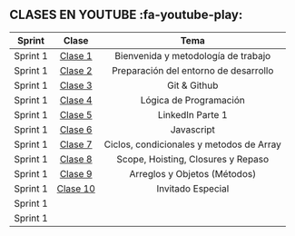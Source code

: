 ## CLASES EN YOUTUBE :fa-youtube-play: 


|  Sprint  |  Clase   | Tema |
| :------------: | :------------: | :------------: |
|  Sprint 1  |[ Clase 1](https://acortar.link/1b8m0F " Clase 1")   | Bienvenida y metodología de trabajo  |
|  Sprint 1 |  [Clase 2](https://acortar.link/49BEbG "Clase 2") |  Preparación del entorno de desarrollo |
|  Sprint 1 | [Clase 3](https://acortar.link/bS7iJ8 "Clase 3") | Git & Github|
|  Sprint 1 | [Clase 4](https://acortar.link/A54ToA "Clase 4") | Lógica de Programación|
| Sprint 1 | [Clase 5](https://www.youtube.com/watch?v=Sxe3O0FxR60&list=PLdjMYCUbLK86crpNWnm6Tb-pX890J8RCo&index=5 "Clase 5") | LinkedIn Parte 1|
|  Sprint 1 |[ Clase 6 ](https://www.youtube.com/watch?v=Cn2QuNyMr9I&list=PLdjMYCUbLK86crpNWnm6Tb-pX890J8RCo&index=6 " Clase 6 ")| Javascript|
| Sprint 1 | [Clase 7](https://www.youtube.com/watch?v=-bs3lDpFF64&list=PLdjMYCUbLK86crpNWnm6Tb-pX890J8RCo&index=7 "Clase 7") | Ciclos, condicionales y metodos de Array|
|  Sprint 1 | [Clase 8](https://www.youtube.com/watch?v=ROWSVFtWyAE&list=PLdjMYCUbLK86crpNWnm6Tb-pX890J8RCo&index=8 "Clase 8") | Scope, Hoisting, Closures y Repaso|
| Sprint 1 | [Clase 9](https://www.youtube.com/watch?v=EaSEz3XgeXk&list=PLdjMYCUbLK86crpNWnm6Tb-pX890J8RCo&index=9 "Clase 9") | Arreglos y Objetos (Métodos)|
|  Sprint 1 |[ Clase 10](https://www.youtube.com/watch?v=UgcTLeU3dsM&list=PLdjMYCUbLK86crpNWnm6Tb-pX890J8RCo&index=10 " Clase 10") | Invitado Especial |
|  Sprint 1 |   |   |
|   Sprint 1|   |   | |



